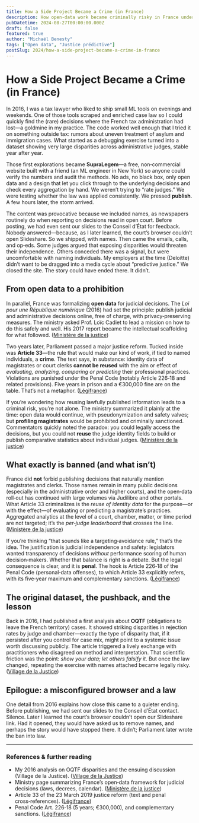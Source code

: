 ```yaml
---
title: How a Side Project Became a Crime (in France)
description: How open-data work became criminally risky in France under Article 33; context, what is banned, and lessons learned.
pubDatetime: 2024-08-27T00:00:00.000Z
draft: false
featured: true
author: "Michaël Benesty"
tags: ["Open data", "Justice prédictive"]
postSlug: 2024/how-a-side-project-became-a-crime-in-france
---
```


# How a Side Project Became a Crime (in France)

In 2016, I was a tax lawyer who liked to ship small ML tools on evenings and weekends. One of those tools scraped and enriched case law so I could quickly find the (rare) decisions where the French tax administration had lost—a goldmine in my practice. The code worked well enough that I tried it on something outside tax: rumors about uneven treatment of asylum and immigration cases. What started as a debugging exercise turned into a dataset showing very large disparities across administrative judges, stable year after year.

Those first explorations became **SupraLegem**—a free, non‑commercial website built with a friend (an ML engineer in New York) so anyone could verify the numbers and audit the methods. No ads, no black box, only open data and a design that let you click through to the underlying decisions and check every aggregation by hand. We weren’t trying to “rate judges.” We were testing whether the law was applied consistently. We pressed **publish**. A few hours later, the storm arrived.

<!-- more -->

The content was provocative because we included names, as newspapers routinely do when reporting on decisions read in open court. Before posting, we had even sent our slides to the Conseil d’État for feedback. Nobody answered—because, as I later learned, the court’s browser couldn’t open Slideshare. So we shipped, with names. Then came the emails, calls, and op‑eds. Some judges argued that exposing disparities would threaten their independence. Others conceded there was a signal, but were uncomfortable with naming individuals. My employers at the time (Deloitte) didn’t want to be dragged into a media cycle about “predictive justice.” We closed the site. The story could have ended there. It didn’t.

## From open data to a prohibition

In parallel, France was formalizing **open data** for judicial decisions. The *Loi pour une République numérique* (2016) had set the principle: publish judicial and administrative decisions online, free of charge, with privacy‑preserving measures. The ministry asked Prof. Loïc Cadiet to lead a mission on how to do this safely and well. His 2017 report became the intellectual scaffolding for what followed. ([Ministère de la justice][2])

Two years later, Parliament passed a major justice reform. Tucked inside was **Article 33**—the rule that would make our kind of work, if tied to named individuals, a **crime**. The text says, in substance: identity data of magistrates or court clerks **cannot be reused** with the aim or effect of *evaluating, analyzing, comparing or predicting* their professional practices. Violations are punished under the Penal Code (notably Article 226‑18 and related provisions). Five years in prison and a €300,000 fine are on the table. That’s not a metaphor. ([Légifrance][3])

If you’re wondering how reusing lawfully published information leads to a criminal risk, you’re not alone. The ministry summarized it plainly at the time: open data would continue, with pseudonymization and safety valves; but **profiling magistrates** would be prohibited and criminally sanctioned. Commentators quickly noted the paradox: you could legally access the decisions, but you could not **reuse** the judge identity fields to build or publish comparative statistics about individual judges. ([Ministère de la justice][4])

## What exactly is banned (and what isn’t)

France did **not** forbid publishing decisions that naturally mention magistrates and clerks. Those names remain in many public decisions (especially in the administrative order and higher courts), and the open‑data roll‑out has continued with large volumes via Judilibre and other portals. What Article 33 criminalizes is the *reuse of identity data* for the purpose—or with the effect—of evaluating or predicting a magistrate’s practices. Aggregated analytics at the level of a court, chamber, matter, or time period are not targeted; it’s the *per‑judge leaderboard* that crosses the line. ([Ministère de la justice][6])

If you’re thinking “that sounds like a targeting‑avoidance rule,” that’s the idea. The justification is judicial independence and safety: legislators wanted transparency of decisions *without* performance scoring of human decision‑makers. Whether that balance is right is a debate. But the legal consequence is clear, and it is **penal**. The hook is Article 226‑18 of the Penal Code (personal‑data offenses), to which Article 33 explicitly refers, with its five‑year maximum and complementary sanctions. ([Légifrance][3])

## The original dataset, the pushback, and the lesson

Back in 2016, I had published a first analysis about **OQTF** (obligations to leave the French territory) cases. It showed striking disparities in rejection rates by judge and chamber—exactly the type of disparity that, if it persisted after you control for case mix, might point to a systemic issue worth discussing publicly. The article triggered a lively exchange with practitioners who disagreed on method and interpretation. That scientific friction was the point: *show your data; let others falsify it*. But once the law changed, repeating the exercise with names attached became legally risky. ([Village de la Justice][7])

## Epilogue: a misconfigured browser and a law

One detail from 2016 explains how close this came to a quieter ending. Before publishing, we had sent our slides to the Conseil d’État contact. Silence. Later I learned the court’s browser couldn’t open our Slideshare link. Had it opened, they would have asked us to remove names, and perhaps the story would have stopped there. It didn’t; Parliament later wrote the ban into law.

---

### References & further reading

* My 2016 analysis on OQTF disparities and the ensuing discussion (Village de la Justice). ([Village de la Justice][7])
* Ministry page summarizing France’s open‑data framework for judicial decisions (laws, decrees, calendar). ([Ministère de la justice][6])
* Article 33 of the 23 March 2019 justice reform (text and penal cross‑references). ([Légifrance][3])
* Penal Code Art. 226‑18 (5 years; €300,000), and complementary sanctions. ([Légifrance][8])


[2]: https://www.justice.gouv.fr/publications-10047/rapports-thematiques-10049/remise-du-rapport-sur-lopen-data-des-decisions-de-justice-31165.html "Rapport sur l'open data des décisions de Justice | Ministère de la justice"
[3]: https://www.legifrance.gouv.fr/jorf/article_jo/JORFARTI000038261761 "Article 33 - LOI n° 2019-222 du 23 mars 2019 de ..."
[4]: https://www.justice.gouv.fr/sites/default/files/migrations/textes/art_pix/Article_33_Diffusion_decisions_justice_190324_V1_OK.pdf "Article 33"
[5]: https://blog.landot-avocats.net/2020/03/02/anonymisation-des-decisions-de-justice-justice-predictive-par-algorithme-commercialisation-de-ces-donnees-ou-va-le-projet-de-decret/ "Anonymisation des décisions de Justice, Justice prédictive ..."
[6]: https://www.justice.gouv.fr/documentation/open-data-decisions-justice "Open data des décisions de justice | Ministère de la justice"
[7]: https://www.village-justice.com/articles/impartialite-certains-juges-mise%2C21760.html "L'impartialité de certains juges mise à mal par l'intelligence artificielle. Par Michaël Benesty, Fiscaliste."
[8]: https://www.legifrance.gouv.fr/codes/article_lc/LEGIARTI000006417968 "Article 226-18 - Code pénal"


